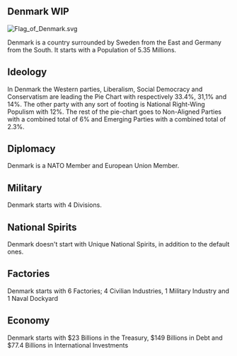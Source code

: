 ## Denmark WIP

![Flag_of_Denmark.svg](/Millennium-Dawn/uploads/flags/denmark.png)


Denmark is a country surrounded by Sweden from the East and Germany from the South. It starts with a Population of 5.35 Millions.

## Ideology

In Denmark the Western parties, Liberalism, Social Democracy and Conservatism are leading the Pie Chart with respectively 33.4%, 31,1% and 14%. The other party with any sort of footing is National Right-Wing Populism with 12%. The rest of the pie-chart goes to Non-Aligned Parties with a combined total of 6% and Emerging Parties with a combined total of 2.3%.

## Diplomacy

Denmark is a NATO Member and European Union Member.

## Military

Denmark starts with 4 Divisions.

## National Spirits

Denmark doesn't start with Unique National Spirits, in addition to the default ones.

## Factories

Denmark starts with 6 Factories; 4 Civilian Industries, 1 Military Industry and 1 Naval Dockyard

## Economy

Denmark starts with $23 Billions in the Treasury, $149 Billions in Debt and $77.4 Billions in International Investments
